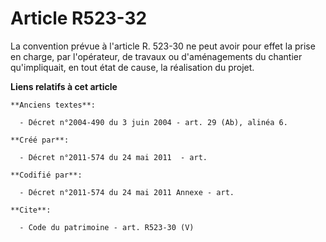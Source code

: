 # Article R523-32

La convention prévue à l'article R. 523-30 ne peut avoir pour effet la prise en charge, par l'opérateur, de travaux ou
d'aménagements du chantier qu'impliquait, en tout état de cause, la réalisation du projet.

**Liens relatifs à cet article**

	**Anciens textes**:

	  - Décret n°2004-490 du 3 juin 2004 - art. 29 (Ab), alinéa 6.

	**Créé par**:

	  - Décret n°2011-574 du 24 mai 2011  - art.

	**Codifié par**:

	  - Décret n°2011-574 du 24 mai 2011 Annexe - art.

	**Cite**:

	  - Code du patrimoine - art. R523-30 (V)
